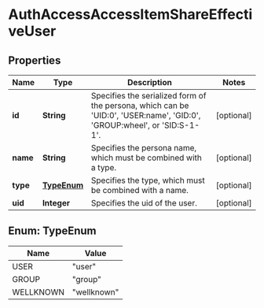 
# AuthAccessAccessItemShareEffectiveUser

## Properties
Name | Type | Description | Notes
------------ | ------------- | ------------- | -------------
**id** | **String** | Specifies the serialized form of the persona, which can be &#39;UID:0&#39;, &#39;USER:name&#39;, &#39;GID:0&#39;, &#39;GROUP:wheel&#39;, or &#39;SID:S-1-1&#39;. |  [optional]
**name** | **String** | Specifies the persona name, which must be combined with a type. |  [optional]
**type** | [**TypeEnum**](#TypeEnum) | Specifies the type, which must be combined with a name. |  [optional]
**uid** | **Integer** | Specifies the uid of the user. |  [optional]


<a name="TypeEnum"></a>
## Enum: TypeEnum
Name | Value
---- | -----
USER | &quot;user&quot;
GROUP | &quot;group&quot;
WELLKNOWN | &quot;wellknown&quot;



